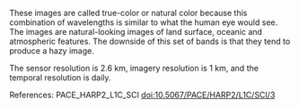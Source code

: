 These images are called true-color or natural color because this combination of wavelengths is similar to what the human eye would see. The images are natural-looking images of land surface, oceanic and atmospheric features. The downside of this set of bands is that they tend to produce a hazy image.

The sensor resolution is 2.6 km, imagery resolution is 1 km, and the temporal resolution is daily.

References: PACE_HARP2_L1C_SCI [doi:10.5067/PACE/HARP2/L1C/SCI/3](https://doi.org/10.5067/PACE/HARP2/L1C/SCI/3)
